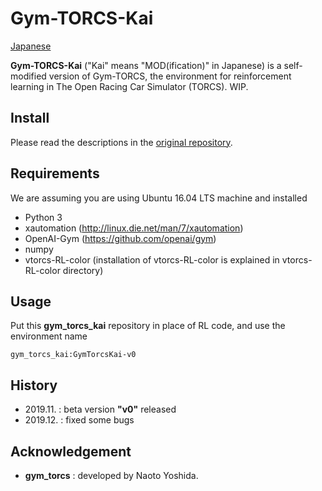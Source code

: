 # Gym-TORCS-Kai

[Japanese](README_ja.md)

**Gym-TORCS-Kai** ("Kai" means "MOD(ification)" in Japanese) is a self-modified version of Gym-TORCS, the environment for reinforcement learning in The Open Racing Car Simulator (TORCS).
WIP.


## Install
Please read the descriptions in the [original repository](https://github.com/ugo-nama-kun/gym_torcs).

## Requirements
We are assuming you are using Ubuntu 16.04 LTS machine and installed
* Python 3
* xautomation (http://linux.die.net/man/7/xautomation)
* OpenAI-Gym (https://github.com/openai/gym)
* numpy
* vtorcs-RL-color (installation of vtorcs-RL-color is explained in vtorcs-RL-color directory)

## Usage
Put this **gym_torcs_kai** repository in place of RL code, and use the environment name
```
gym_torcs_kai:GymTorcsKai-v0
```
## History
- 2019.11. : beta version **"v0"** released
- 2019.12. : fixed some bugs

## Acknowledgement
- **gym_torcs** : developed by Naoto Yoshida.

